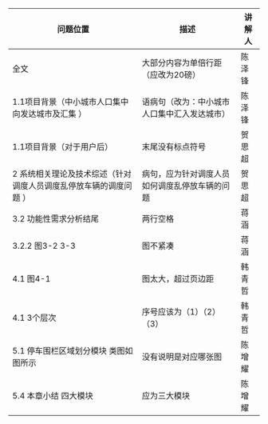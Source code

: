 | 问题位置                                                     | 描述                                           | 讲解人 |
| ------------------------------------------------------------ | ---------------------------------------------- | ------ |
| 全文                                                         | 大部分内容为单倍行距（应改为20磅）             | 陈泽锋 |
| 1.1项目背景（中小城市人口集中向发达城市及汇集 ）             | 语病句（改为：中小城市人口集中汇入发达城市）   | 陈泽锋 |
| 1.1项目背景（对于用户后）                                    | 末尾没有标点符号                               | 贺思超 |
| 2 系统相关理论及技术综述（针对调度人员调度乱停放车辆的调度问题 ） | 病句，应为针对调度人员如何调度乱停放车辆的问题 | 贺思超 |
| 3.2 功能性需求分析结尾                                       | 两行空格                                       | 蒋涵   |
| 3.2.2 图3-2 3-3                                              | 图不紧凑                                       | 蒋涵   |
| 4.1 图4-1                                                    | 图太大，超过页边距                             | 韩青哲 |
| 4.1 3个层次                                                  | 序号应该为（1）（2）（3）                      | 韩青哲 |
| 5.1 停车围栏区域划分模块 类图如图所示                        | 没有说明是对应哪张图                           | 陈增耀 |
| 5.4 本章小结 四大模块                                        | 应为三大模块                                   | 陈增耀 |

